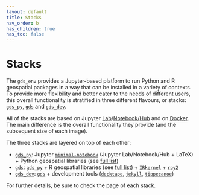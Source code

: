 ```yaml
---
layout: default
title: Stacks
nav_order: b 
has_children: true
has_toc: false
---
```


# Stacks

The `gds_env` provides a Jupyter-based platform to run Python and R geospatial packages in a way that can be installed in a variety of contexts. To provide more flexibility and better cater to the needs of different users, this overall functionality is stratified in three different flavours, or stacks: [`gds_py`](gds_py), [`gds`](gds) and [`gds_dev`](gds_dev).

All of the stacks are based on Jupyter [Lab](https://jupyterlab.readthedocs.io/en/stable/)/[Notebook](https://jupyter-notebook.readthedocs.io/en/latest/)/[Hub](https://jupyter.org/hub) and on [Docker](https://www.docker.com/). The main difference is the overall functionality they provide (and the subsequent size of each image).

The three stacks are layered on top of each other:

- [`gds_py`](gds_py): Jupyter [`minimal-notebook`](https://jupyter-docker-stacks.readthedocs.io/en/latest/using/selecting.html#jupyter-minimal-notebook) (Jupyter Lab/Notebook/Hub + LaTeX) + Python geospatial libraries (see [full list](gds_py#python-libraries))
- [`gds`](gds): [`gds_py`](gds_py) + R geospatial libraries (see [full list](gds#r-libraries)) + [`IRkernel`](https://github.com/IRkernel/IRkernel) + [`rpy2`](https://bitbucket.org/rpy2/rpy2)
- [`gds_dev`](gds_dev): [`gds`](gds) + development tools ([`decktape`](https://github.com/astefanutti/decktape), [`jekyll`](https://jekyllrb.com/), [`tippecanoe`](https://github.com/mapbox/tippecanoe))

For further details, be sure to check the page of each stack.
